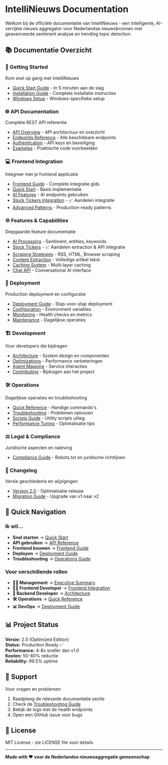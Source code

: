 # IntelliNieuws Documentation

Welkom bij de officiële documentatie van IntelliNieuws - een intelligente, AI-verrijkte nieuws aggregator voor Nederlandse nieuwsbronnen met geavanceerde sentiment analyse en trending topic detection.

## 📚 Documentatie Overzicht

### 🚀 Getting Started
Kom snel op gang met IntelliNieuws
- [Quick Start Guide](getting-started/quick-start.md) - In 5 minuten aan de slag
- [Installation Guide](getting-started/installation.md) - Complete installatie instructies
- [Windows Setup](getting-started/windows-setup.md) - Windows-specifieke setup

### 🌐 API Documentation
Complete REST API referentie
- [API Overview](api/README.md) - API architectuur en overzicht
- [Endpoints Reference](api/endpoints.md) - Alle beschikbare endpoints
- [Authentication](api/authentication.md) - API keys en beveiliging
- [Examples](api/examples.md) - Praktische code voorbeelden

### 💻 Frontend Integration
Integreer met je frontend applicatie
- [Frontend Guide](frontend/README.md) - Complete integratie gids
- [Quick Start](frontend/quickstart.md) - Basis implementatie
- [AI Features](frontend/ai-features.md) - AI endpoints gebruiken
- [Stock Tickers Integration](frontend/stock-tickers-integration.md) - 📈 Aandelen integratie
- [Advanced Patterns](frontend/advanced-patterns.md) - Production-ready patterns

### ⚙️ Features & Capabilities
Diepgaande feature documentatie
- [AI Processing](features/ai-processing.md) - Sentiment, entities, keywords
- [Stock Tickers](features/stock-tickers.md) - 📈 Aandelen extraction & API integratie
- [Scraping Strategies](features/scraping.md) - RSS, HTML, Browser scraping
- [Content Extraction](features/content-extraction.md) - Volledige artikel tekst
- [Caching System](features/caching.md) - Multi-layer caching
- [Chat API](features/chat-api.md) - Conversational AI interface

### 🚀 Deployment
Production deployment en configuratie
- [Deployment Guide](deployment/deployment-guide.md) - Stap-voor-stap deployment
- [Configuration](deployment/configuration.md) - Environment variables
- [Monitoring](deployment/monitoring.md) - Health checks en metrics
- [Maintenance](deployment/maintenance.md) - Dagelijkse operaties

### 🏗️ Development
Voor developers die bijdragen
- [Architecture](development/architecture.md) - System design en componenten
- [Optimizations](development/optimizations.md) - Performance verbeteringen
- [Agent Mapping](development/agents-mapping.md) - Service interacties
- [Contributing](development/contributing.md) - Bijdragen aan het project

### 🛠️ Operations
Dagelijkse operaties en troubleshooting
- [Quick Reference](operations/quick-reference.md) - Handige commando's
- [Troubleshooting](operations/troubleshooting.md) - Problemen oplossen
- [Scripts Guide](operations/scripts.md) - Utility scripts uitleg
- [Performance Tuning](operations/performance-tuning.md) - Optimalisatie tips

### ⚖️ Legal & Compliance
Juridische aspecten en naleving
- [Compliance Guide](legal/compliance.md) - Robots.txt en juridische richtlijnen

### 📝 Changelog
Versie geschiedenis en wijzigingen
- [Version 2.0](changelog/v2.0.md) - Optimalisatie release
- [Migration Guide](changelog/migration-guide.md) - Upgrade van v1 naar v2

## 🎯 Quick Navigation

### Ik wil...
- **Snel starten** → [Quick Start](getting-started/quick-start.md)
- **API gebruiken** → [API Reference](api/endpoints.md)
- **Frontend bouwen** → [Frontend Guide](frontend/README.md)
- **Deployen** → [Deployment Guide](deployment/deployment-guide.md)
- **Troubleshooting** → [Operations Guide](operations/troubleshooting.md)

### Voor verschillende rollen
- **👨‍💼 Management** → [Executive Summary](deployment/deployment-guide.md#executive-summary)
- **👨‍💻 Frontend Developer** → [Frontend Integration](frontend/README.md)
- **🔧 Backend Developer** → [Architecture](development/architecture.md)
- **🛠️ Operations** → [Quick Reference](operations/quick-reference.md)
- **📊 DevOps** → [Deployment Guide](deployment/deployment-guide.md)

## 📊 Project Status

**Versie:** 2.0 (Optimized Edition)  
**Status:** Production Ready ✅  
**Performance:** 4-8x sneller dan v1.0  
**Kosten:** 50-60% reductie  
**Reliability:** 99.5% uptime

## 🤝 Support

Voor vragen en problemen:
1. Raadpleeg de relevante documentatie sectie
2. Check de [Troubleshooting Guide](operations/troubleshooting.md)
3. Bekijk de logs met de health endpoints
4. Open een GitHub issue voor bugs

## 📄 License

MIT License - zie LICENSE file voor details

---

**Made with ❤️ voor de Nederlandse nieuwsaggregatie gemeenschap**